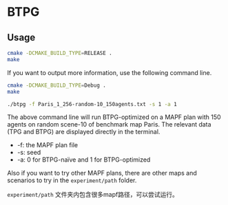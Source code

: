 # BTPG

## Usage

```bash
cmake -DCMAKE_BUILD_TYPE=RELEASE .
make
```
If you want to output more information, use the following command line.

```bash
cmake -DCMAKE_BUILD_TYPE=Debug .
make
```

```bash
./btpg -f Paris_1_256-random-10_150agents.txt -s 1 -a 1
```

The above command line will run BTPG-optimized on a MAPF plan with 150 agents on random scene-10 of benchmark map Paris. The relevant data (TPG and BTPG) are displayed directly in the terminal.

- -f: the MAPF plan file
- -s: seed
- -a: 0 for BTPG-naïve and 1 for BTPG-optimized

Also if you want to try other MAPF plans, there are other maps and scenarios to try in the `experiment/path` folder.


`experiment/path` 文件夹内包含很多mapf路径，可以尝试运行。